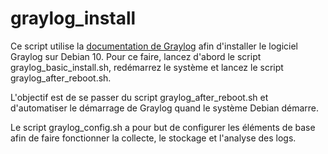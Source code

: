 # graylog_install

Ce script utilise la [documentation de Graylog](https://docs.graylog.org/docs/debian) afin d'installer le logiciel Graylog sur Debian 10.
Pour ce faire, lancez d'abord le script graylog_basic_install.sh, redémarrez le système et lancez le script graylog_after_reboot.sh.

L'objectif est de se passer du script graylog_after_reboot.sh et d'automatiser le démarrage de Graylog quand le système Debian démarre.

Le script graylog_config.sh a pour but de configurer les éléments de base afin de faire fonctionner la collecte, le stockage et l'analyse des logs.
